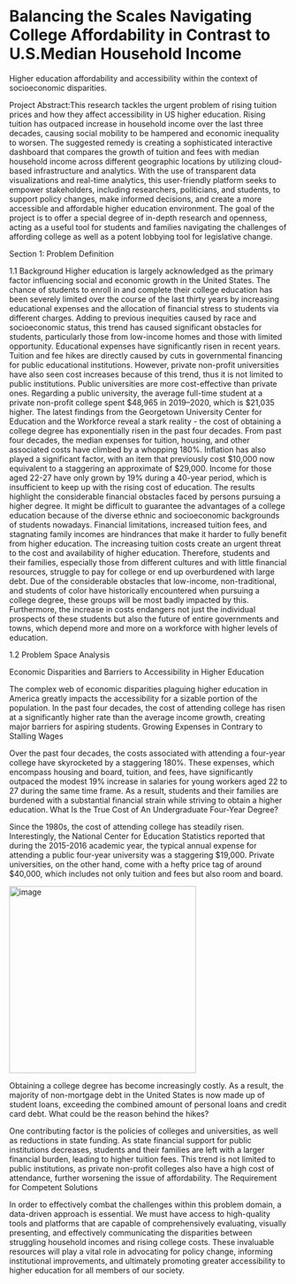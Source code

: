 # Balancing the Scales Navigating College Affordability in Contrast to U.S.Median Household Income
Higher education  affordability and accessibility within the  context of socioeconomic disparities.

Project Abstract:This research tackles the urgent problem of rising tuition prices and how they affect 
accessibility in US higher education. Rising tuition has outpaced increase in household 
income over the last three decades, causing social mobility to be hampered and economic 
inequality to worsen. The suggested remedy is creating a sophisticated interactive 
dashboard that compares the growth of tuition and fees with median household income 
across different geographic locations by utilizing cloud-based infrastructure and analytics. 
With the use of transparent data visualizations and real-time analytics, this user-friendly 
platform seeks to empower stakeholders, including researchers, politicians, and students, 
to support policy changes, make informed decisions, and create a more accessible and 
affordable higher education environment. The goal of the project is to offer a special degree 
of in-depth research and openness, acting as a useful tool for students and families 
navigating the challenges of affording college as well as a potent lobbying tool for 
legislative change.

Section 1: Problem Definition

1.1 Background
Higher education is largely acknowledged as the primary factor influencing social and economic growth in the United States. The chance of students to enroll in and complete their college education has been severely limited over the course of the last thirty years by increasing educational expenses and the allocation of financial stress to students via different charges. Adding to previous inequities caused by race and socioeconomic status, this trend has caused significant obstacles for students, particularly those from low-income homes and those with limited opportunity.
Educational expenses have significantly risen in recent years. Tuition and fee hikes are directly caused by cuts in governmental financing for public educational institutions. However, private non-profit universities have also seen cost increases because of this trend, thus it is not limited to public institutions. Public universities are more cost-effective than private ones. Regarding a public university, the average full-time student at a private non-profit college spent $48,965 in 2019–2020, which is $21,035 higher.
The latest findings from the Georgetown University Center for Education and the Workforce reveal a stark reality - the cost of obtaining a college degree has exponentially risen in the past four decades. From past four decades, the median expenses for tuition, housing, and other associated costs have climbed by a whopping 180%. Inflation has also played a significant factor, with an item that previously cost $10,000 now equivalent to a staggering an approximate of $29,000. Income for those aged 22-27 have only grown by 19% during a 40-year period, which is insufficient to keep up with the rising cost of education. The results highlight the considerable financial obstacles faced by persons pursuing a higher degree. 
It might be difficult to guarantee the advantages of a college education because of the diverse ethnic and socioeconomic backgrounds of students nowadays. Financial limitations, increased tuition fees, and stagnating family incomes are hindrances that make it harder to fully benefit from higher education.
The increasing tuition costs create an urgent threat to the cost and availability of higher education. Therefore, students and their families, especially those from different cultures and with little financial resources, struggle to pay for college or end up overburdened with large debt. Due of the considerable obstacles that low-income, non-traditional, and students of color have historically encountered when pursuing a college degree, these groups will be most badly impacted by this. Furthermore, the increase in costs endangers not just the individual prospects of these students but also the future of entire governments and towns, which depend more and more on a workforce with higher levels of education.

1.2	Problem Space
Analysis

Economic Disparities and Barriers to Accessibility in Higher Education

The complex web of economic disparities plaguing higher education in America greatly impacts the accessibility for a sizable portion of the population. In the past four decades, the cost of attending college has risen at a significantly higher rate than the average income growth, creating major barriers for aspiring students.
Growing Expenses in Contrary to Stalling Wages

Over the past four decades, the costs associated with attending a four-year college have skyrocketed by a staggering 180%. These expenses, which encompass housing and board, tuition, and fees, have significantly outpaced the modest 19% increase in salaries for young workers aged 22 to 27 during the same time frame. As a result, students and their families are burdened with a substantial financial strain while striving to obtain a higher education.
What Is the True Cost of An Undergraduate Four-Year Degree?

Since the 1980s, the cost of attending college has steadily risen. Interestingly, the National Center for Education Statistics reported that during the 2015-2016 academic year, the typical annual expense for attending a public four-year university was a staggering $19,000. Private universities, on the other hand, come with a hefty price tag of around $40,000, which includes not only tuition and fees but also room and board.

<img width="338" alt="image" src="https://github.com/cpallamr/Balancing-the-Scales-Navigating-College-Affordability-in-Contrast-to-U.S.Median-Household-Income/assets/159217518/866b038d-e0f0-4556-aa43-87f608727d7f">

Obtaining a college degree has become increasingly costly. As a result, the majority of non-mortgage debt in the United States is now made up of student loans, exceeding the combined amount of personal loans and credit card debt.
What could be the reason behind the hikes?

One contributing factor is the policies of colleges and universities, as well as reductions in state funding. As state financial support for public institutions decreases, students and their families are left with a larger financial burden, leading to higher tuition fees. This trend is not limited to public institutions, as private non-profit colleges also have a high cost of attendance, further worsening the issue of affordability.
The Requirement for Competent Solutions

In order to effectively combat the challenges within this problem domain, a data-driven approach is essential. We must have access to high-quality tools and platforms that are capable of comprehensively evaluating, visually presenting, and effectively communicating the disparities between struggling household incomes and rising college costs. These invaluable resources will play a vital role in advocating for policy change, informing institutional improvements, and ultimately promoting greater accessibility to higher education for all members of our society.


